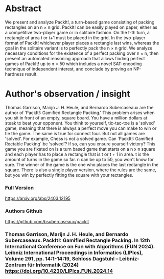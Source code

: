# Abstract
We present and analyze PackIt!, a turn-based game consisting of packing rectangles on an n × n grid. PackIt! can be easily played on paper, either as a competitive two-player game or in solitaire fashion. On the t-th turn, a rectangle of area t or t+1 must be placed in the grid. In the two-player format of PackIt! whichever player places a rectangle last wins, whereas the goal in the solitaire variant is to perfectly pack the n × n grid. We analyze necessary conditions for the existence of a perfect packing over n × n, then present an automated reasoning approach that allows finding perfect games of PackIt! up to n = 50 which includes a novel SAT-encoding technique of independent interest, and conclude by proving an NP-hardness result.

# Author's observation / insight
Thomas Garrison, Marijn J. H. Heule, and Bernardo Subercaseaux are the author of 'PackIt!: Gamified Rectangle Packing.' This problem arises when you sit in front of an empty, square board. You have a million dollars at steak to beat your opponent. You think to yourself, tic-tac-toe is a 'solved' game, meaning that there is always a perfect move you can make to win or tie the game. The same is true for connect four. But not all games are 'solved'. For example, Chess is not a solved game. Can 'PackIt!: Gamified Rectable Packing' be 'solved'? If so, can you ensure yourself victory? This game you are fixated on is a turn based game that starts on a n x n square and each player has to place a rectangle that is t or t + 1 in area. t is the amount of turns in the game so far. n can be up to 50, you won't know for sure. The winner of the game is the one who places the last rectangle in the square. There is also a single player version, where the rules are the same, but you win by perfectly fitting the square with your rectangles. 

### Full Version
https://arxiv.org/abs/2403.12195

### Authors Github
https://github.com/bsubercaseaux/packit

### Thomas Garrison, Marijn J. H. Heule, and Bernardo Subercaseaux. PackIt!: Gamified Rectangle Packing. In 12th International Conference on Fun with Algorithms (FUN 2024). Leibniz International Proceedings in Informatics (LIPIcs), Volume 291, pp. 14:1-14:19, Schloss Dagstuhl – Leibniz-Zentrum für Informatik (2024) https://doi.org/10.4230/LIPIcs.FUN.2024.14
